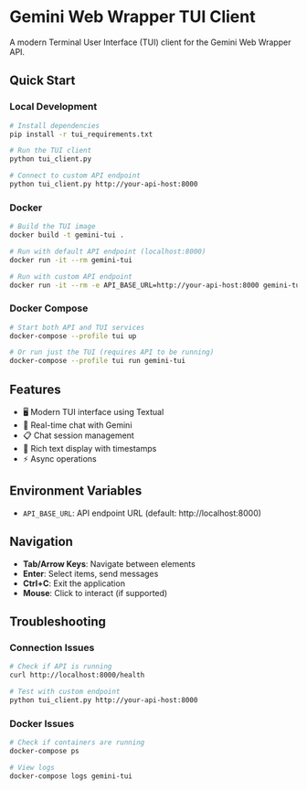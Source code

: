 # Gemini Web Wrapper TUI Client

A modern Terminal User Interface (TUI) client for the Gemini Web Wrapper API.

## Quick Start

### Local Development

```bash
# Install dependencies
pip install -r tui_requirements.txt

# Run the TUI client
python tui_client.py

# Connect to custom API endpoint
python tui_client.py http://your-api-host:8000
```

### Docker

```bash
# Build the TUI image
docker build -t gemini-tui .

# Run with default API endpoint (localhost:8000)
docker run -it --rm gemini-tui

# Run with custom API endpoint
docker run -it --rm -e API_BASE_URL=http://your-api-host:8000 gemini-tui
```

### Docker Compose

```bash
# Start both API and TUI services
docker-compose --profile tui up

# Or run just the TUI (requires API to be running)
docker-compose --profile tui run gemini-tui
```

## Features

- 🖥️ Modern TUI interface using Textual
- 💬 Real-time chat with Gemini
- 📋 Chat session management
- 🎨 Rich text display with timestamps
- ⚡ Async operations

## Environment Variables

- `API_BASE_URL`: API endpoint URL (default: http://localhost:8000)

## Navigation

- **Tab/Arrow Keys**: Navigate between elements
- **Enter**: Select items, send messages
- **Ctrl+C**: Exit the application
- **Mouse**: Click to interact (if supported)

## Troubleshooting

### Connection Issues

```bash
# Check if API is running
curl http://localhost:8000/health

# Test with custom endpoint
python tui_client.py http://your-api-host:8000
```

### Docker Issues

```bash
# Check if containers are running
docker-compose ps

# View logs
docker-compose logs gemini-tui
```